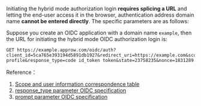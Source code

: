 <IntegrationDetailCard title="Splicing The Login Authorization Link">

Initiating the hybrid mode authorization login **requires splicing a URL** and letting the end-user access it in the browser, authentication address domain name **cannot be entered directly**. The specific parameters are as follows:

<ApiMethodSpec method="get" host="https://<your applicaion domain name>.approw.com" path="/oidc/auth" summary="Splice a link and ask the end user to access it in the browser to initiate an OIDC authorization login request." description="Initiating authorization requires splicing a URL for authorization and letting end users access it in the browser. The specific parameters are as follows:">
<template slot="queryParams">
<ApiMethodParam name="client_id" type="string" required description="Applicaion ID" />
<ApiMethodParam name="redirect_uri" type="string" required>

Callback URL. After the user is successfully authenticated by the OP, the OP will send the id_token and access_token to this address in the form of URL hash. This value **must** appear in the **callback URL** configured in the console, otherwise, the OP is not allowed to call back to this address. When the hybrid mode is enabled, it is recommended to use the HTTPS address for **all** redirect_uri **configured in the console**, otherwise, the access_token will be transmitted in plaintext, which causes security risks. If you want to use the HTTP address, please enable 「**Don't enforce Https for implicit mode callback**」in the console.

</ApiMethodParam>
<ApiMethodParam name="scope" type="string" required>

The permission that needs to be requested must include **openid**. If you need to **get the phone number** and **email**, phone email needs to be included. Multiple scopes should be **separated by spaces**. At the same time, id_token will contain related fields. **The hybrid mode does not support returning refresh_token**, so the offline_access field is invalid.

</ApiMethodParam>
<ApiMethodParam name="response_type" type="string" required description="Applicaion ID">

T return type, optional values are code, id_token and token. The meaning is that after successful authentication, OP returns code, id_token and access_token. [Refer to OIDC specifications](https://openid.net/specs/openid-connect-core-1_0.html#AuthorizationExamples).

</ApiMethodParam>
<ApiMethodParam name="state" type="string" required description="A random string is used to prevent CSRF attacks. If the state value in the response is different from the state value set before the request is sent, it means that it is under attack." />
<ApiMethodParam name="nonce" required type="string">

A random string used to prevent Replay attacks. **It is required in hybrid mode**.

</ApiMethodParam>
<ApiMethodParam name="prompt" type="string">

Can be none, login, consent or select_account, which specifies the interaction mode between OP and End-User. [Refer to OIDC specifications](https://openid.net/specs/openid-connect-core-1_0.html#AuthorizationExamples).

</ApiMethodParam>
</template>
</ApiMethodSpec>

Suppose you create an OIDC application with a domain name `example`, then the URL for initiating the hybrid mode OIDC authorization login is:

```
GET https://example.approw.com/oidc/auth?client_id=5ca765e393194d5891db1927&redirect_uri=https://example.com&scope=openid profile&response_type=code id_token token&state=23758235&nonce=1831289
```

Reference：

1. [Scope and user information correspondence table](docs/concepts/oidc-common-questions.md#information-stored-in-socpe)
2. [response_type parameter OIDC specification](https://openid.net/specs/openid-connect-core-1_0.html#AuthRequest)
3. [prompt parameter OIDC specification](https://openid.net/specs/openid-connect-core-1_0.html#AuthRequest)

</IntegrationDetailCard>
